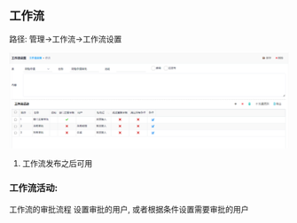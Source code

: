 ﻿## 工作流

路径: 管理->工作流->工作流设置

![Workflow](../images/Administration/workflow.png)

1. 工作流发布之后可用

### 工作流活动:
工作流的审批流程
设置审批的用户, 或者根据条件设置需要审批的用户

